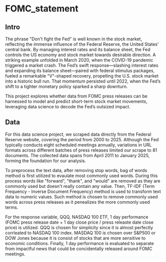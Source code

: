 # FOMC_statement

## Intro

The phrase "Don't fight the Fed" is well known in the stock market, reflecting the immense influence of the Federal Reserve, the United States' central bank. By managing interest rates and its balance sheet, the Fed controls the US economy and stock market towards desirable direction. A striking example unfolded in March 2020, when the COVID-19 pandemic triggered a market crash. The Fed’s swift response—slashing interest rates and expanding its balance sheet—paired with federal stimulus packages, fueled a remarkable "V"-shaped recovery, propelling the U.S. stock market into a historic bull run. That momentum persisted until 2022, when the Fed’s shift to a tighter monetary policy sparked a sharp downturn.

This project explores whether data from FOMC press releases can be harnessed to model and predict short-term stock market movements, leveraging data science to decode the Fed’s outsized impact.

## Data

For this data science project, we scraped data directly from the Federal Reserve website, covering the period from 2000 to 2025. Although the Fed typically conducts eight scheduled meetings annually, variations in URL formats across different batches of press releases limited our scrape to 81 documents. The collected data spans from April 2011 to January 2025, forming the foundation for our analysis.

To preprocess the text data, after removing stop words, bag of words method is first utilized to evaulate most commonly used words. During this process words like "forward", "thank", and "would" are removed as they are commonly used but doesn't really contain any value. Then, TF-IDF (Term Frequency - Inverse Document Frequency) method is used to transform text data to numeric values.
Such method is chosen to remove commonly used words across press releases as it penealizes the more commonly used terms.

For the response variable, QQQ, NASDAQ 100 ETF, 1 day performance (FOMC press release date + 1 day close price / press releaste date close price) is utilized. QQQ is chosen for simplicity since it is almost perfectly corrleated to NASDAQ 100 index. MASDAQ 100 is chosen over S&P500 or DOW Jones because it is consist of stocks that are more sensitive to economic conditions. Finally, 1 day performance is evaluated to separate from impactful news that could be concidentally released around FOMC meetings. 
